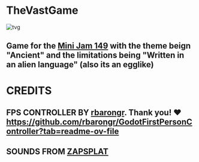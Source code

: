 # TheVastGame
![tvg](https://github.com/govr017/TheVastGame/assets/69794668/421af89c-7084-4a61-ab1c-f625e9b5d33c)
## Game for the [Mini Jam 149](https://itch.io/jam/mini-jam-149-ancient) with the theme beign "Ancient" and the limitations being "Written in an alien language" (also its an egglike)


# CREDITS
## FPS CONTROLLER BY [rbarongr](https://github.com/rbarongr/). Thank you! ❤️ https://github.com/rbarongr/GodotFirstPersonController?tab=readme-ov-file
## SOUNDS FROM [ZAPSPLAT](https://www.zapsplat.com/)

